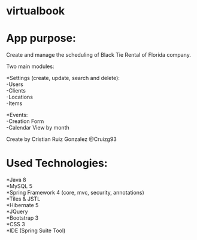 # virtualbook

# App purpose:

Create and manage the scheduling of Black Tie Rental of Florida company.  

Two main modules:  

*Settings (create, update, search and delete):  
  -Users  
  -Clients  
  -Locations  
  -Items  
  
*Events:  
  -Creation Form  
  -Calendar View by month  
  
Create by Cristian Ruiz Gonzalez @Cruizg93  

# Used Technologies:  

*Java 8  
*MySQL 5  
*Spring Framework 4 (core, mvc, security, annotations)  
*Tiles & JSTL  
*Hibernate 5  
*JQuery  
*Bootstrap 3  
*CSS 3  
*IDE (Spring Suite Tool)  
